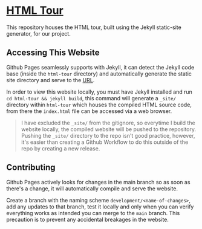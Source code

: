 # [HTML Tour](https://Sweng-Group1.github.io)
This repository houses the HTML tour, built using the Jekyll static-site generator, for our project.

## Accessing This Website
Github Pages seamlessly supports with Jekyll, it can detect the Jekyll code base (inside the `html-tour` directory) and automatically generate the static site directory and serve to the [URL](https://Sweng-Group1.github.io).

In order to view this website locally, you must have Jekyll installed and run `cd html-tour && jekyll build`, this command will generate a `_site/` directory within `html-tour` which houses the compiled HTML source code, from there the `index.html` file can be accessed via a web browser.

> I have excluded the `_site/` from the gitignore, so everytime I build the website locally, the compiled website will be pushed to the repository. Pushing the `_site/` directory to the repo isn't good practice, however, it's easier than creating a Github Workflow to do this outside of the repo by creating a new release.

## Contributing
Github Pages actively looks for changes in the main branch so as soon as there's a change, it will automatically compile and serve the website.

Create a branch with the naming scheme `development/<name-of-changes>`, add any updates to that branch, test it locally and only when you can verify everything works as intended you can merge to the `main` branch. This precaution is to prevent any accidental breakages in the website.